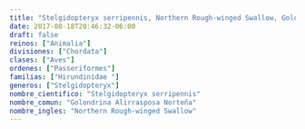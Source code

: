 ```yaml
---
title: "Stelgidopteryx serripennis, Northern Rough-winged Swallow, Golondrina Alirrasposa Norteña"
date: 2017-08-18T20:46:32-06:00
draft: false
reinos: ["Animalia"]
divisiones: ["Chordata"]
clases: ["Aves"]
ordenes: ["Passeriformes"]
familias: ["Hirundinidae "]
generos: ["Stelgidopteryx"]
nombre_cientifico: "Stelgidopteryx serripennis"
nombre_comun: "Golondrina Alirrasposa Norteña"
nombre_ingles: "Northern Rough-winged Swallow"
---
```

